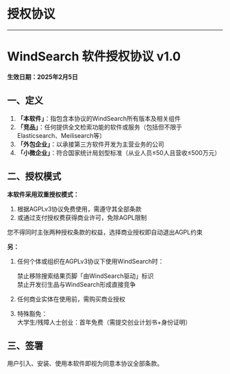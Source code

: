 # 授权协议

---

# **WindSearch 软件授权协议 v1.0**  
**生效日期：2025年2月5日**

## **一、定义**

1. **「本软件」**：指包含本协议的WindSearch所有版本及相关组件  
2. **「竞品」**：任何提供全文检索功能的软件或服务（包括但不限于Elasticsearch、Meilisearch等）  
3. **「外包企业」**：以承接第三方软件开发为主营业务的公司  
4. **「小微企业」**：符合国家统计局划型标准（从业人员≤50人且营收≤500万元）  

## **二、授权模式**

**本软件采用双重授权模式：**

1. 根据AGPLv3协议免费使用，需遵守其全部条款
2. 或通过支付授权费获得商业许可，免除AGPL限制
   

您不得同时主张两种授权条款的权益，选择商业授权即自动退出AGPL约束

**另：**

1. 任何个体或组织在AGPLv3协议下使用WindSearch时：
   
    禁止移除搜索结果页脚「由WindSearch驱动」标识  
    禁止开发衍生品与WindSearch形成直接竞争  

2. 任何商业实体在使用前，需购买商业授权

3. 特殊豁免：  
    大学生/残障人士创业：首年免费（需提交创业计划书+身份证明）  

## **三、签署**

用户引入、安装、使用本软件即视为同意本协议全部条款。